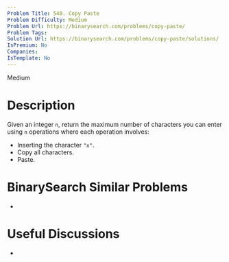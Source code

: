 ```yaml
---
Problem Title: 540. Copy Paste
Problem Difficulty: Medium
Problem Url: https://binarysearch.com/problems/copy-paste/
Problem Tags: 
Solution Url: https://binarysearch.com/problems/copy-paste/solutions/
IsPremium: No
Companies: 
IsTemplate: No
---
```


<span style="color: ;">Medium</span>

# Description

Given an integer `n`, return the maximum number of characters you can enter using `n` operations where each operation involves:

- Inserting the character `"x"`.
- Copy all characters.
- Paste.

# BinarySearch Similar Problems

- []()

# Useful Discussions

- []()
